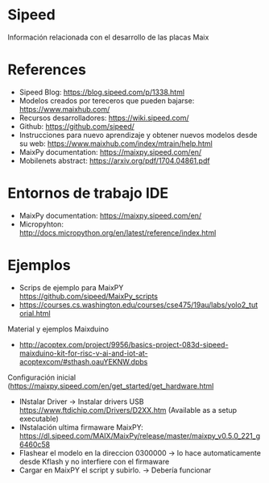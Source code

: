 # Sipeed
Información relacionada con el desarrollo de las placas Maix
# References
- Sipeed Blog: https://blog.sipeed.com/p/1338.html
- Modelos creados por tereceros que pueden bajarse: https://www.maixhub.com/
- Recursos desarrolladores: https://wiki.sipeed.com/
- Github: https://github.com/sipeed/ 
- Instrucciones para nuevo aprendizaje y obtener nuevos modelos desde su web: https://www.maixhub.com/index/mtrain/help.html
- MaixPy documentation: https://maixpy.sipeed.com/en/
- Mobilenets abstract: https://arxiv.org/pdf/1704.04861.pdf
# Entornos de trabajo IDE
- MaixPy documentation: https://maixpy.sipeed.com/en/
- Micropyhton: http://docs.micropython.org/en/latest/reference/index.html
# Ejemplos
- Scrips de ejemplo para MaixPY https://github.com/sipeed/MaixPy_scripts
- https://courses.cs.washington.edu/courses/cse475/19au/labs/yolo2_tutorial.html

Material y ejemplos Maixduino
- http://acoptex.com/project/9956/basics-project-083d-sipeed-maixduino-kit-for-risc-v-ai-and-iot-at-acoptexcom/#sthash.oauYEKNW.dpbs

Configuración inicial (https://maixpy.sipeed.com/en/get_started/get_hardware.html
- INstalar Driver -> Instalar drivers USB https://www.ftdichip.com/Drivers/D2XX.htm  (Available as a setup executable)
- INstalación ultima firmaware MaixPY: https://dl.sipeed.com/MAIX/MaixPy/release/master/maixpy_v0.5.0_221_g6460c58 
- Flashear el modelo en la direccion 0300000 -> lo hace automaticamente desde Kflash y no interfiere con el firmaware
- Cargar en MaixPY el script y subirlo. -> 
Debería funcionar 
